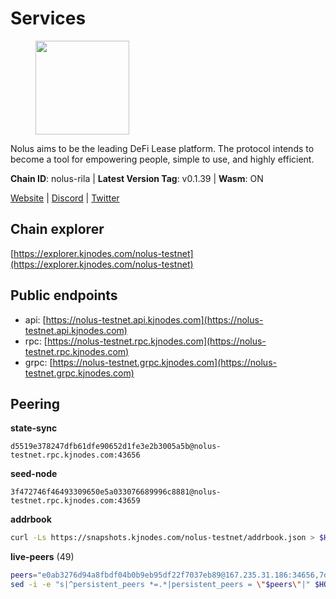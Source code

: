 # Services

<figure><img src="https://raw.githubusercontent.com/kj89/testnet_manuals/main/pingpub/logos/nolus.png" width="150" alt=""><figcaption></figcaption></figure>

Nolus aims to be the leading DeFi Lease platform. The protocol  intends to become a tool for empowering people, simple to use, and highly efficient.

**Chain ID**: nolus-rila | **Latest Version Tag**: v0.1.39 | **Wasm**: ON

[Website](https://www.nolus.io) | [Discord](https://discord.gg/nolus-protocol) | [Twitter](https://twitter.com/NolusProtocol)




## Chain explorer
[https://explorer.kjnodes.com/nolus-testnet](https://explorer.kjnodes.com/nolus-testnet)

## Public endpoints

* api: [https://nolus-testnet.api.kjnodes.com](https://nolus-testnet.api.kjnodes.com)
* rpc: [https://nolus-testnet.rpc.kjnodes.com](https://nolus-testnet.rpc.kjnodes.com)
* grpc: [https://nolus-testnet.grpc.kjnodes.com](https://nolus-testnet.grpc.kjnodes.com)

## Peering

**state-sync**

```text
d5519e378247dfb61dfe90652d1fe3e2b3005a5b@nolus-testnet.rpc.kjnodes.com:43656
```

**seed-node**

```text
3f472746f46493309650e5a033076689996c8881@nolus-testnet.rpc.kjnodes.com:43659
```

**addrbook**
```bash
curl -Ls https://snapshots.kjnodes.com/nolus-testnet/addrbook.json > $HOME/.nolus/config/addrbook.json
```

**live-peers** (49)
```bash
peers="e0ab3276d94a8fbdf04b0b9eb95df22f7037eb89@167.235.31.186:34656,7d1ac536c8451d1b64e9702fb172ac5b1b725778@65.109.85.221:9000,d5519e378247dfb61dfe90652d1fe3e2b3005a5b@65.109.68.190:43656,387393e38531ac010f500d294505232a77c88766@45.33.32.8:26656,5c2a752c9b1952dbed075c56c600c3a79b58c395@195.3.220.135:27016,7a1fc4d1cc0ffec7db6a2a15496136e62561b162@161.97.146.108:26656,1278e67b0f6523c20e665109dd092ef20d6fd70e@45.67.230.23:26656,7131043c4c45ac797f7412c4a804527e208af6b2@142.132.231.118:46656,b18f05bafd90cde6391d41880fc2d2461034a5de@20.189.72.168:26656,5b7092ce1624e8a23a5d90897c4c5231fb7b1238@185.245.183.172:16656,2d500ae8bddfa548ee0fb0ed969709d78a4015af@144.168.47.230:26656,e0aac09f3de68abf583b0e3994228ee8bd19d1eb@168.119.124.130:45659,03ec7af23216082eeccc690b7bdcbe497bf2dcf8@136.243.88.91:9000,fcb82df30d2056c3af024fb389e173d683fe8229@65.108.105.48:19756,e4471d299c128572d1a26459f3d998f4a5fdebf4@27.72.126.82:26656,30e5fbf8fa448a73f780f881a0e81d3f6abb4b8f@138.68.66.69:26656,7a942f2030c3e1a28ba82dbe3b0331275de597c8@92.53.65.56:26656,680d81d73868825b50f6857e356541f415e6b838@146.190.53.18:37656,8b8bb15cc131fbe09a8070351195022911fe6e8e@89.117.62.159:26656,19c6579ebb9d869e61c4dd082dc414cac6f799f3@46.4.122.235:26656,9d761ce1e1dc54ded3ab82ce0256c27631b5e82c@173.212.241.80:43656,e62dd608a302ba4f815a7cd3cf3d7facafa0e171@135.181.123.154:16656,a9cce28334e6111c74934140ef915abb20968d2f@89.252.21.37:26656,5289137e6134895c5b3b82a9847869f2a889cdc0@65.108.97.58:2776,ee44651212ebd37186ba97e6d7edefefc9ed54fe@185.190.142.207:26656,8c5de077ed97fea13f822e0afa9d5720b1ff7e1d@178.63.8.245:26656,8cfc45157cbe7314c29402fe560999e2e7043744@95.217.232.152:26656,55acbb36f6e18ce9d5034c1e0f615bf13ee1ae27@195.2.80.63:43656,d1dcddc63da6f43e2b8bcc824b17719f21d6c2b0@74.208.157.58:26656,97e356d763d841ac2e23c05d6c6c6c4ded0e07ce@84.46.241.65:26656,33f4b7f56b6708526f0638162f020394de0ce5e9@65.21.229.33:28656,80b4a1a39e31a4afd52b3a116f4ee222e50b32e0@65.108.98.56:37656,24bba2053533b3c4b7ee1bc1e8b5bcd36c05944a@84.46.241.40:26656,67be97f5ef69a4f149fbef7970ba888e5b2c2cff@65.108.231.124:16656,a502800f1e99446243d17db93778f9c8eaa3eee0@84.46.241.37:26656,48283100d4cf8068dc16ef1b10aacf092303ec2f@65.109.85.170:47656,98907b8c92c003aa2d003bb5d47e5ae6e34b0732@77.51.200.79:46656,0005b1e2c88dbad64b71a706016b340f2afa982f@109.123.244.56:26686,6d5921160c688c2e4e3b510fcfa48496e74cf2c6@80.92.204.247:37656,8819152e13b9b5337ba0647a782747697b2e7ed9@171.252.125.56:26656,bab17bf921c3bc6882dc0d37ed1ec9da9135a84c@109.123.236.225:13656,866e4b4e89346529b548490d80db1afa3df5876a@89.250.150.241:26656,7e17acdc55fce5ac4ee1f43cdcf66d88db304ced@170.64.156.195:26656,143c212edac4e29e00218214205f1011d7376b02@135.181.38.11:26656,275f61d9504fa59b9696f04f32c84e810546a4d9@84.46.240.255:26656,8b0b427b4567a7a66f05fab1146ee97b52ad7958@93.189.30.119:26656,5bf83be8dfe52fe2c204300f1e9b1449487ce5af@88.99.164.158:1176,805f69593aeb23e78ae19b4adca24d0ddd513e12@38.242.141.147:26656,12b146cd82c7142e9d8aeb4f246499927ecb1c0f@217.13.223.167:36656"
sed -i -e "s|^persistent_peers *=.*|persistent_peers = \"$peers\"|" $HOME/.nolus/config/config.toml
```
